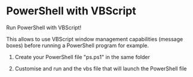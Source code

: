 # PowerShell with VBScript
Run PowerShell with VBScript!

This allows to use VBScript window management capabilities (message boxes) before running a PowerShell program for example.

1) Create your PowerShell file "ps.ps1" in the same folder

2) Customise and run and the vbs file that will launch the PowerShell file
